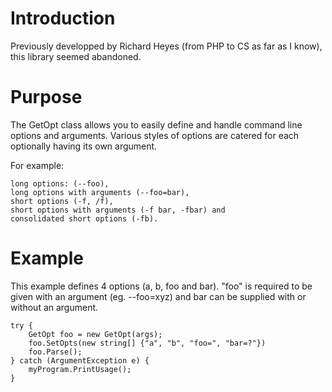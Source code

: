# Introduction
Previously developped by Richard Heyes (from PHP to CS as far as I know), this library seemed abandoned.

# Purpose
The GetOpt class allows you to easily define and handle command line options and arguments. Various styles of options are catered for each optionally having its own argument.

For example:

    long options: (--foo),
    long options with arguments (--foo=bar),
    short options (-f, /f),
    short options with arguments (-f bar, -fbar) and
    consolidated short options (-fb).

# Example
This example defines 4 options (a, b, foo and bar).
"foo" is required to be given with an argument (eg. --foo=xyz) and bar can be supplied with or without an argument.

    try {
        GetOpt foo = new GetOpt(args);
        foo.SetOpts(new string[] {"a", "b", "foo=", "bar=?"})
        foo.Parse();
    } catch (ArgumentException e) {
        myProgram.PrintUsage();
    }
